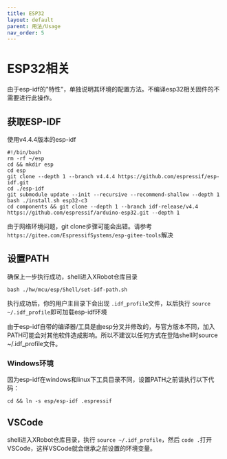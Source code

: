 ```yaml
---
title: ESP32
layout: default
parent: 用法/Usage
nav_order: 5
---
```


# ESP32相关

由于esp-idf的"特性"，单独说明其环境的配置方法。不编译esp32相关固件的不需要进行此操作。

## 获取ESP-IDF

使用v4.4.4版本的esp-idf

```shell
#!/bin/bash
rm -rf ~/esp
cd && mkdir esp
cd esp
git clone --depth 1 --branch v4.4.4 https://github.com/espressif/esp-idf.git
cd ./esp-idf
git submodule update --init --recursive --recommend-shallow --depth 1
bash ./install.sh esp32-c3
cd components && git clone --depth 1 --branch idf-release/v4.4 https://github.com/espressif/arduino-esp32.git --depth 1
```

由于网络环境问题，git clone步骤可能会出错。请参考 `https://gitee.com/EspressifSystems/esp-gitee-tools`解决

## 设置PATH

确保上一步执行成功，shell进入XRobot仓库目录

```shell
bash ./hw/mcu/esp/Shell/set-idf-path.sh
```

执行成功后，你的用户主目录下会出现 `.idf_profile`文件，以后执行 `source ~/.idf_profile`即可加载esp-idf环境

由于esp-idf自带的编译器/工具是由esp分叉并修改的，与官方版本不同，加入PATH可能会对其他软件造成影响。所以不建议以任何方式在登陆shell时source ~/.idf_profile文件。

### Windows环境

因为esp-idf在windows和linux下工具目录不同，设置PATH之前请执行以下代码：

```shell
cd && ln -s esp/esp-idf .espressif
```

## VSCode

shell进入XRobot仓库目录，执行 `source ~/.idf_profile`，然后 `code .`打开VSCode，这样VSCode就会继承之前设置的环境变量。
